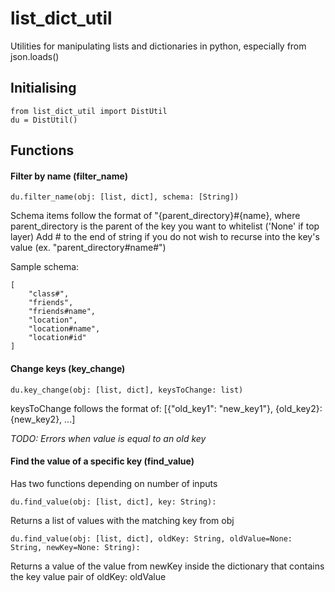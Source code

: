 # list_dict_util

Utilities for manipulating lists and dictionaries in python, especially from json.loads()

## Initialising

```
from list_dict_util import DistUtil
du = DistUtil()
```

## Functions

#### Filter by name (filter_name)

`du.filter_name(obj: [list, dict], schema: [String])`

Schema items follow the format of "{parent_directory}#{name}, where parent_directory is the parent of the key you want to whitelist ('None' if top layer)
Add # to the end of string if you do not wish to recurse into the key's value (ex. "parent_directory#name#")

Sample schema:
```
[
    "class#",
    "friends",
    "friends#name",
    "location",
    "location#name",
    "location#id"
]
```

#### Change keys (key_change)

`du.key_change(obj: [list, dict], keysToChange: list)`

keysToChange follows the format of:
[{"old_key1": "new_key1"}, {old_key2}: {new_key2}, ...]

*TODO: Errors when value is equal to an old key*

#### Find the value of a specific key (find_value)

Has two functions depending on number of inputs

`du.find_value(obj: [list, dict], key: String):`

Returns a list of values with the matching key from obj

`du.find_value(obj: [list, dict], oldKey: String, oldValue=None: String, newKey=None: String):`

Returns a value of the value from newKey inside the dictionary that contains the key value pair of oldKey: oldValue